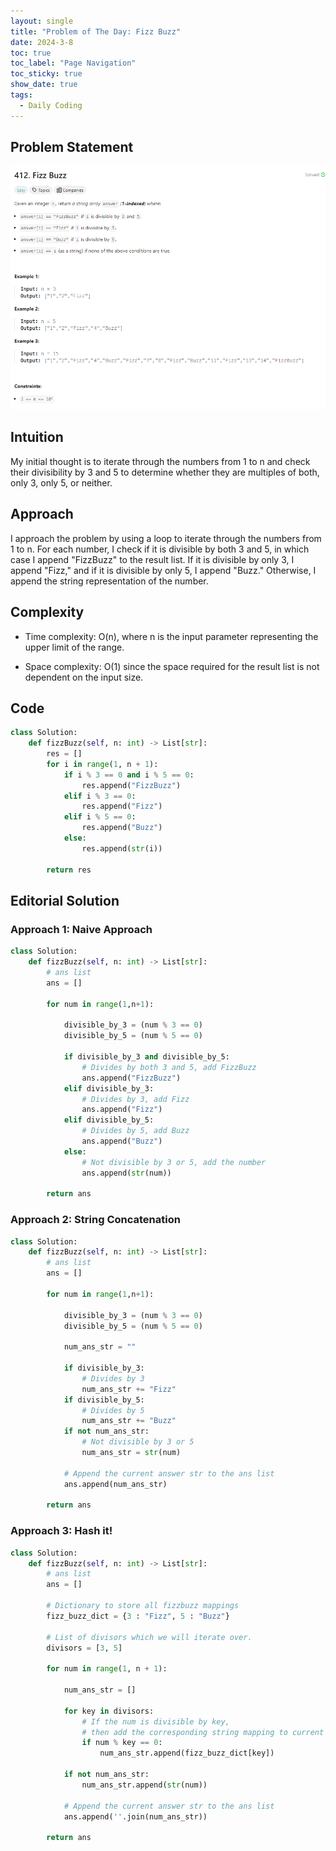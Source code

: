```yaml
---
layout: single
title: "Problem of The Day: Fizz Buzz"
date: 2024-3-8
toc: true
toc_label: "Page Navigation"
toc_sticky: true
show_date: true
tags:
  - Daily Coding
---
```


## Problem Statement

![problem-412](/assets/images/2024-03-08_08-58-01-problem-412.png)

## Intuition

My initial thought is to iterate through the numbers from 1 to n and check their divisibility by 3 and 5 to determine whether they are multiples of both, only 3, only 5, or neither.

## Approach

I approach the problem by using a loop to iterate through the numbers from 1 to n. For each number, I check if it is divisible by both 3 and 5, in which case I append "FizzBuzz" to the result list. If it is divisible by only 3, I append "Fizz," and if it is divisible by only 5, I append "Buzz." Otherwise, I append the string representation of the number.

## Complexity

- Time complexity:
  O(n), where n is the input parameter representing the upper limit of the range.

- Space complexity:
  O(1) since the space required for the result list is not dependent on the input size.

## Code

```python
class Solution:
    def fizzBuzz(self, n: int) -> List[str]:
        res = []
        for i in range(1, n + 1):
            if i % 3 == 0 and i % 5 == 0:
                res.append("FizzBuzz")
            elif i % 3 == 0:
                res.append("Fizz")
            elif i % 5 == 0:
                res.append("Buzz")
            else:
                res.append(str(i))

        return res
```

## Editorial Solution

### Approach 1: Naive Approach

```python
class Solution:
    def fizzBuzz(self, n: int) -> List[str]:
        # ans list
        ans = []

        for num in range(1,n+1):

            divisible_by_3 = (num % 3 == 0)
            divisible_by_5 = (num % 5 == 0)

            if divisible_by_3 and divisible_by_5:
                # Divides by both 3 and 5, add FizzBuzz
                ans.append("FizzBuzz")
            elif divisible_by_3:
                # Divides by 3, add Fizz
                ans.append("Fizz")
            elif divisible_by_5:
                # Divides by 5, add Buzz
                ans.append("Buzz")
            else:
                # Not divisible by 3 or 5, add the number
                ans.append(str(num))

        return ans
```

### Approach 2: String Concatenation

```python
class Solution:
    def fizzBuzz(self, n: int) -> List[str]:
        # ans list
        ans = []

        for num in range(1,n+1):

            divisible_by_3 = (num % 3 == 0)
            divisible_by_5 = (num % 5 == 0)

            num_ans_str = ""

            if divisible_by_3:
                # Divides by 3
                num_ans_str += "Fizz"
            if divisible_by_5:
                # Divides by 5
                num_ans_str += "Buzz"
            if not num_ans_str:
                # Not divisible by 3 or 5
                num_ans_str = str(num)

            # Append the current answer str to the ans list
            ans.append(num_ans_str)

        return ans
```

### Approach 3: Hash it!

```python
class Solution:
    def fizzBuzz(self, n: int) -> List[str]:
        # ans list
        ans = []

        # Dictionary to store all fizzbuzz mappings
        fizz_buzz_dict = {3 : "Fizz", 5 : "Buzz"}

        # List of divisors which we will iterate over.
        divisors = [3, 5]

        for num in range(1, n + 1):

            num_ans_str = []

            for key in divisors:
                # If the num is divisible by key,
                # then add the corresponding string mapping to current num_ans_str
                if num % key == 0:
                    num_ans_str.append(fizz_buzz_dict[key])

            if not num_ans_str:
                num_ans_str.append(str(num))

            # Append the current answer str to the ans list
            ans.append(''.join(num_ans_str))

        return ans
```
